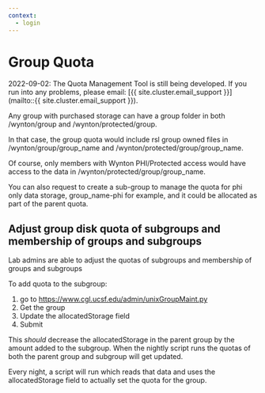 ```yaml
---
context:
  - login
---
```


# Group Quota


<div class="alert alert-warning" role="alert" markdown="1">
2022-09-02: The Quota Management Tool is still being developed. If you run into any problems, please email: [{{ site.cluster.email_support }}](mailto::{{ site.cluster.email_support }}).
</div>

Any group with purchased storage can have a group folder in both /wynton/group and /wynton/protected/group.

In that case, the group quota would include rsl group owned files in /wynton/group/group_name and /wynton/protected/group/group_name.

Of course, only members with Wynton PHI/Protected access would have access to the data in /wynton/protected/group/group_name.

You can also request to create a sub-group to manage the quota for phi only data storage, group_name-phi for example, and it could be allocated as part of the parent quota.

## Adjust group disk quota of subgroups and membership of groups and subgroups

Lab admins are able to adjust the quotas of subgroups and membership of groups and subgroups 

To add quota to the subgroup:

1. go to https://www.cgl.ucsf.edu/admin/unixGroupMaint.py
2. Get the group
3. Update the allocatedStorage field
4. Submit

This *should* decrease the allocatedStorage in the parent group by the amount added to the subgroup.  When the nightly script runs the quotas of both the parent group and subgroup will get updated.

Every night, a script will run which reads that data and uses the allocatedStorage field to actually set the quota for the group.

